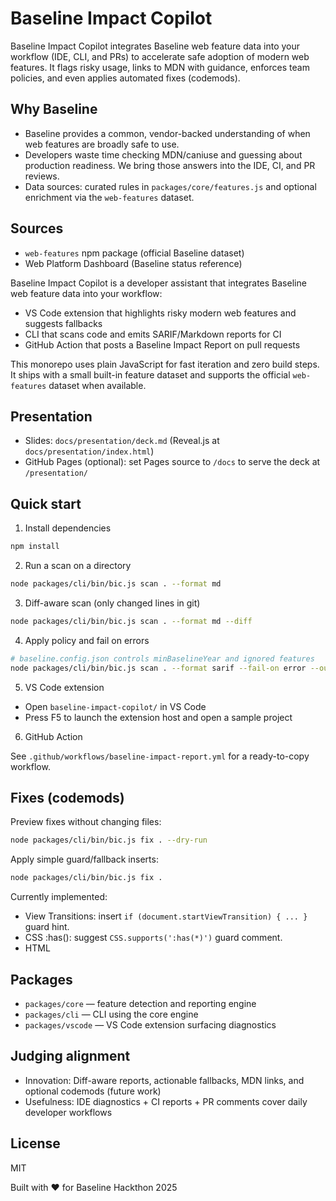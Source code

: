 # Baseline Impact Copilot

Baseline Impact Copilot integrates Baseline web feature data into your workflow (IDE, CLI, and PRs) to accelerate safe adoption of modern web features. It flags risky usage, links to MDN with guidance, enforces team policies, and even applies automated fixes (codemods).

## Why Baseline
- Baseline provides a common, vendor-backed understanding of when web features are broadly safe to use.
- Developers waste time checking MDN/caniuse and guessing about production readiness. We bring those answers into the IDE, CI, and PR reviews.
- Data sources: curated rules in `packages/core/features.js` and optional enrichment via the `web-features` dataset.

## Sources
- `web-features` npm package (official Baseline dataset)
- Web Platform Dashboard (Baseline status reference)

Baseline Impact Copilot is a developer assistant that integrates Baseline web feature data into your workflow:

- VS Code extension that highlights risky modern web features and suggests fallbacks
- CLI that scans code and emits SARIF/Markdown reports for CI
- GitHub Action that posts a Baseline Impact Report on pull requests

This monorepo uses plain JavaScript for fast iteration and zero build steps. It ships with a small built-in feature dataset and supports the official `web-features` dataset when available.

## Presentation
- Slides: `docs/presentation/deck.md` (Reveal.js at `docs/presentation/index.html`)
- GitHub Pages (optional): set Pages source to `/docs` to serve the deck at `/presentation/`

## Quick start

1) Install dependencies

```bash
npm install
```

2) Run a scan on a directory

```bash
node packages/cli/bin/bic.js scan . --format md
```

3) Diff-aware scan (only changed lines in git)

```bash
node packages/cli/bin/bic.js scan . --format md --diff
```

4) Apply policy and fail on errors

```bash
# baseline.config.json controls minBaselineYear and ignored features
node packages/cli/bin/bic.js scan . --format sarif --fail-on error --out baseline-impact.sarif
```

5) VS Code extension

- Open `baseline-impact-copilot/` in VS Code
- Press F5 to launch the extension host and open a sample project

6) GitHub Action

See `.github/workflows/baseline-impact-report.yml` for a ready-to-copy workflow.

## Fixes (codemods)

Preview fixes without changing files:

```bash
node packages/cli/bin/bic.js fix . --dry-run
```

Apply simple guard/fallback inserts:

```bash
node packages/cli/bin/bic.js fix .
```

Currently implemented:

- View Transitions: insert `if (document.startViewTransition) { ... }` guard hint.
- CSS :has(): suggest `CSS.supports(':has(*)')` guard comment.
- HTML <dialog>: suggest polyfill and feature-detect comment.

## Packages

- `packages/core` — feature detection and reporting engine
- `packages/cli` — CLI using the core engine
- `packages/vscode` — VS Code extension surfacing diagnostics

## Judging alignment

- Innovation: Diff-aware reports, actionable fallbacks, MDN links, and optional codemods (future work)
- Usefulness: IDE diagnostics + CI reports + PR comments cover daily developer workflows

## License

MIT


Built with ❤️ for Baseline Hackthon 2025
